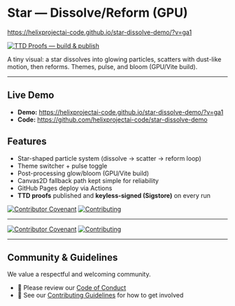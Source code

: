 # Star — Dissolve/Reform (GPU)

https://helixprojectai-code.github.io/star-dissolve-demo/?v=ga1

[![TTD Proofs — build & publish](https://github.com/helixprojectai-code/star-dissolve-demo/actions/workflows/ttd-proofs.yml/badge.svg)](../../actions)

A tiny visual: a star dissolves into glowing particles, scatters with dust-like motion, then reforms. Themes, pulse, and bloom (GPU/Vite build).

---

## Live Demo
- **Demo:** https://helixprojectai-code.github.io/star-dissolve-demo/?v=ga1
- **Code:** https://github.com/helixprojectai-code/star-dissolve-demo

## Features
- Star-shaped particle system (dissolve → scatter → reform loop)
- Theme switcher + pulse toggle
- Post-processing glow/bloom (GPU/Vite build)
- Canvas2D fallback path kept simple for reliability
- GitHub Pages deploy via Actions
- **TTD proofs** published and **keyless-signed (Sigstore)** on every run


<!-- Project Badges -->
[![Contributor Covenant](https://img.shields.io/badge/Code%20of%20Conduct-Contributor%20Covenant-blue.svg)](./CODE_OF_CONDUCT.md)
[![Contributing](https://img.shields.io/badge/Contributing-Guidelines-brightgreen.svg)](./CONTRIBUTING.md)

---

<!-- Project Badges -->
[![Contributor Covenant](https://img.shields.io/badge/Code%20of%20Conduct-Contributor%20Covenant-blue.svg)](./community/CODE_OF_CONDUCT.md)
[![Contributing](https://img.shields.io/badge/Contributing-Guidelines-brightgreen.svg)](./community/CONTRIBUTING.md)

---

## Community & Guidelines

We value a respectful and welcoming community.

- 📜 Please review our [Code of Conduct](./community/CODE_OF_CONDUCT.md)  
- 🤝 See our [Contributing Guidelines](./community/CONTRIBUTING.md) for how to get involved
